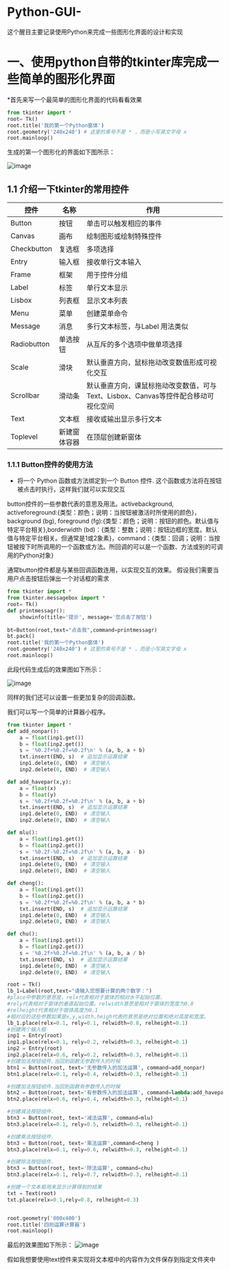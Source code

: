 # Python-GUI-
这个醒目主要记录使用Python来完成一些图形化界面的设计和实现
# 一、使用python自带的tkinter库完成一些简单的图形化界面
*首先来写一个最简单的图形化界面的代码看看效果

```python
from tkinter import *
root= Tk()
root.title('我的第一个Python窗体')
root.geometry('240x240') # 这里的乘号不是 * ，而是小写英文字母 x
root.mainloop()
```
生成的第一个图形化的界面如下图所示：

![image](https://github.com/Gaoshiguo/Python-GUI-/blob/master/image/1.png)

## 1.1 介绍一下tkinter的常用控件

| 控件 |名称|作用|
|-----|------|-----|
|Button|按钮|单击可以触发相应的事件|
| Canvas| 画布|绘制图形或绘制特殊控件|
|Checkbutton | 复选框|多项选择 |
| Entry|输入框 |接收单行文本输入 |
|Frame | 框架|用于控件分组 |
|Label |标签 |单行文本显示 |
| Lisbox|列表框 |显示文本列表 |
| Menu|菜单 |创建菜单命令 |
|Message |消息 |多行文本标签，与Label 用法类似 |
|Radiobutton |单选按钮 |从互斥的多个选项中做单项选择 |
|Scale |滑块 | 默认垂直方向，鼠标拖动改变数值形成可视化交互|
|Scrollbar |滑动条 |默认垂直方向，课鼠标拖动改变数值，可与 Text、Lisbox、Canvas等控件配合移动可视化空间 |
|Text |文本框 |接收或输出显示多行文本 |
|Toplevel |新建窗体容器 | 在顶层创建新窗体|

### 1.1.1 Button控件的使用方法
* 将一个 Python 函数或方法绑定到一个 Button 控件. 这个函数或方法将在按钮被点击时执行，这样我们就可以实现交互

button控件的一些参数代表的意思及用法。activebackground, activeforeground:{类型：颜色；说明：当按钮被激活时所使用的颜色}，background (bg), foreground (fg):{类型：颜色；说明：按钮的颜色。默认值与特定平台相关},borderwidth (bd)：{类型：整数；说明：按钮边框的宽度。默认值与特定平台相关。但通常是1或2象素}，command：{类型：回调；说明：当按钮被按下时所调用的一个函数或方法。所回调的可以是一个函数、方法或别的可调用的Python对象}

通常button控件都是与某些回调函数连用，以实现交互的效果。
假设我们需要当用户点击按钮后弹出一个对话框的需求

```python
from tkinter import *
from tkinter.messagebox import *
root= Tk()
def printmessagr():
    showinfo(title='提示', message='您点击了按钮')
    
bt=Button(root,text="点击我",command=printmessagr)
bt.pack()
root.title('我的第一个Python窗体')
root.geometry('240x240') # 这里的乘号不是 * ，而是小写英文字母 x
root.mainloop()
```
此段代码生成后的效果图如下所示：

![image](https://github.com/Gaoshiguo/Python-GUI-/blob/master/image/2.png)

同样的我们还可以设置一些更加复杂的回调函数。

我们可以写一个简单的计算器小程序。

```python
from tkinter import *
def add_nonpar():
    a = float(inp1.get())
    b = float(inp2.get())
    s = '%0.2f+%0.2f=%0.2f\n' % (a, b, a + b)
    txt.insert(END, s)  # 追加显示运算结果
    inp1.delete(0, END)  # 清空输入
    inp2.delete(0, END)  # 清空输入

def add_havepar(x,y):
    a = float(x)
    b = float(y)
    s = '%0.2f+%0.2f=%0.2f\n' % (a, b, a + b)
    txt.insert(END, s)  # 追加显示运算结果
    inp1.delete(0, END)  # 清空输入
    inp2.delete(0, END)  # 清空输入

def mlu():
    a = float(inp1.get())
    b = float(inp2.get())
    s = '%0.2f-%0.2f=%0.2f\n' % (a, b, a - b)
    txt.insert(END, s)  # 追加显示运算结果
    inp1.delete(0, END)  # 清空输入
    inp2.delete(0, END)  # 清空输入

def cheng():
    a = float(inp1.get())
    b = float(inp2.get())
    s = '%0.2f*%0.2f=%0.2f\n' % (a, b, a * b)
    txt.insert(END, s)  # 追加显示运算结果
    inp1.delete(0, END)  # 清空输入
    inp2.delete(0, END)  # 清空输入

def chu():
    a = float(inp1.get())
    b = float(inp2.get())
    s = '%0.2f÷%0.2f=%0.2f\n' % (a, b, a / b)
    txt.insert(END, s)  # 追加显示运算结果
    inp1.delete(0, END)  # 清空输入
    inp2.delete(0, END)  # 清空输入

root = Tk()
lb_1=Label(root,text="请输入您想要计算的两个数字：")
#place中参数的意思是，relx代表相对于窗体的相对水平起始位置，
#rely代表相对于窗体的垂直起始位置。relwidth意思是相对于窗体的宽度为0.8
#relheight代表相对于窗体高度为0.1
#相对应的这些参数如果是x,y,width,heigh代表的意思是绝对位置和绝对高度和宽度。
lb_1.place(relx=0.1, rely=0.1, relwidth=0.8, relheight=0.1)
#创建两个输入框
inp1 = Entry(root)
inp1.place(relx=0.1, rely=0.2, relwidth=0.3, relheight=0.1)
inp2 = Entry(root)
inp2.place(relx=0.6, rely=0.2, relwidth=0.3, relheight=0.1)
#创建加法按钮组件.当回到函数无参数传入的时候
btn1 = Button(root, text='无参数传入的加法运算', command=add_nonpar)
btn1.place(relx=0.1, rely=0.4, relwidth=0.3, relheight=0.1)

#创建加法按钮组件.当回到函数有参数传入的时候
btn2 = Button(root, text='有参数传入的加法运算', command=lambda:add_havepar(inp1.get(),inp2.get()))
btn2.place(relx=0.6, rely=0.4, relwidth=0.3, relheight=0.1)

#创建减法按钮组件.
btn3 = Button(root, text='减法运算', command=mlu)
btn3.place(relx=0.1, rely=0.5, relwidth=0.3, relheight=0.1)

#创建乘法按钮组件.
btn3 = Button(root, text='乘法运算',command=cheng )
btn3.place(relx=0.1, rely=0.6, relwidth=0.3, relheight=0.1)

#创建除法按钮组件.
btn3 = Button(root, text='除法运算', command=chu)
btn3.place(relx=0.1, rely=0.7, relwidth=0.3, relheight=0.1)

#创建一个文本框用来显示计算得到的结果
txt = Text(root)
txt.place(relx=0.1,rely=0.8, relheight=0.3)


root.geometry('800x400')
root.title('四则运算计算器')
root.mainloop()
```
最后的效果图如下所示：
![image](https://github.com/Gaoshiguo/Python-GUI-/blob/master/image/3.png)

假如我想要使用text控件来实现将文本框中的内容作为文件保存到指定文件夹中

